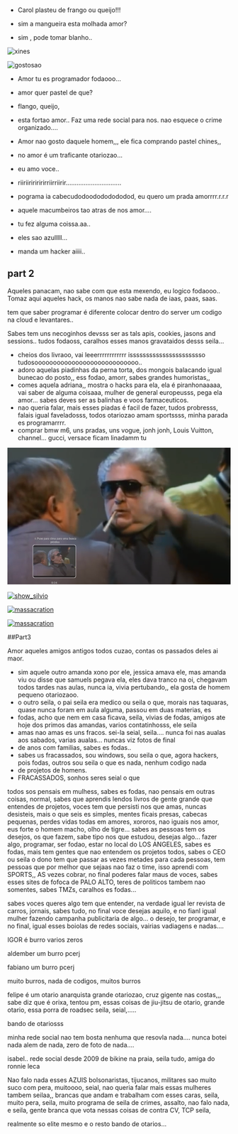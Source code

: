 ###

- Carol plasteu de frango ou queijo!!!

- sim a mangueira esta molhada amor?

- sim , pode tomar blanho..

![xines](https://image1.masterfile.com/getImage/656-01765199em-woman-holding-tv-remote-control.jpg)

![gostosao](https://www.soldierx.com/system/files/hdb/wickedrose.png)


-  Amor tu es programador fodaooo...


- amor quer pastel de que?

- flango, queijo,


- esta fortao amor.. Faz uma rede social para nos. nao esquece o crime organizado....

- Amor nao gosto daquele homem,,, ele fica comprando pastel chines,,

-  no amor é um traficante otariozao...
-  eu amo voce..
-  riiriiririririrriirriirir...............................

-  pograma ia cabecudodoodododododod, eu quero um prada amorrrr.r.r.r

-  aquele macumbeiros tao atras de nos amor....
-  tu fez alguma coissa.aa..
-  eles sao azulllll...

-  manda um hacker aiiii..


## part 2

Aqueles panacam, nao sabe com que esta mexendo, eu logico fodaooo..
Tomaz aqui aqueles hack, os  manos nao sabe nada de iaas, paas, saas.

tem que saber programar é diferente colocar dentro do server um codigo na cloud e levantares..

Sabes tem uns necoginhos devsss ser as tals apis, cookies, jasons and sessions..
tudos fodaoss, caralhos esses manos gravataidos desss seila... 

- cheios dos livraoo, vai leeerrrrrrrrrrrr isssssssssssssssssssssso tudosoooooooooooooooooooooooooooo..
- adoro aquelas piadinhas da perna torta, dos mongois balacando igual bunecao do posto,, ess fodao, amorr, sabes grandes humoristas,,
- comes aquela adriana,, mostra o hacks para ela, ela é piranhonaaaaa, vai saber de alguma coisaaa, mulher de general europeusss, pega ela amor... sabes deves ser as balinhas e voos farmaceuticos.
- nao queria falar, mais esses piadas é facil de fazer, tudos probresss, falais igual faveladosss, todos otariozao amam sportssss, minha parada es programarrrr.
- comprar bmw m6, uns pradas, uns vogue, jonh jonh, Louis Vuitton, channel... gucci, versace ficam linadamm tu

[![oi](corretor_orgao.png)](https://www.youtube.com/watch?v=zZ5fYw-Qcao&list=PLr-k7adEu3uFO-FwIZGbL1MIA7rVMr7QI&index=60&pp=iAQB)

[![show_silvio](https://www.olhardireto.com.br/imgsite/noticias/fausto-fantini.jpg)](https://www.youtube.com/watch?v=_5Rtq7LzP1Y&pp=ygUbc2hvdyBzaWx2aW8gaGVybWVzIGUgcmVuYXRv)

[![massacration](https://www.olhardireto.com.br/imgsite/noticias/fausto-fantini.jpg)](https://www.youtube.com/watch?v=3yIpcodJjBk)

[![massacration](https://www.olhardireto.com.br/imgsite/noticias/fausto-fantini.jpg)](https://www.youtube.com/watch?v=gK9R5d4NiUA)


##Part3


Amor aqueles amigos antigos todos cuzao, contas os passados deles ai maor.
- sim aquele outro amanda xono por ele, jessica amava ele, mas amanda viu ou disse que samuels pegava ela, eles dava tranco na oi,
  chegavam todos tardes nas aulas, nunca ia, vivia pertubando,, ela gosta de homem pequeno otariozaoo.
- o outro seila, o pai seila era medico ou seila o que, morais nas taquaras, quase nunca foram em aula alguma, passou em duas materias, es
- fodas, acho que nem em casa ficava, seila, vivias de fodas, amigos ate hoje dos primos das amandas, varios contatinhosss, ele seila
- amas nao amas es uns fracos. sei-la seial, seila.... nunca foi nas aualas aos sabados, varias aualas... nuncas viz fotos de final
- de anos com familias, sabes es fodas..
- sabes us fracassados, sou windows, sou seila o que, agora hackers, pois fodas, outros sou seila o que es nada, nenhum codigo nada
- de projetos de homens.
- FRACASSADOS, sonhos seres seial o que
  

 todos sos pensais em mulhess, sabes es fodas, nao pensais em outras coisas, normal, sabes que aprendis lendos livros de gente grande
que entendes de projetos, voces tem que persisti nos que amas, nuncas desisteis, mais o que seis es simples, mentes ficais presas, cabecas
 pequenas, perdes vidas todas em amores, xororos, nao iguais nos amor, eus forte o homem macho, olho de tigre... sabes as pessoas tem
 os desejos, os que fazem, sabe tipo nos que estudou, desejas algo... fazer algo, programar, ser fodao, estar no local do LOS ANGELES,
 sabes es fodas, mais tem gentes que nao entendem os projetos todos, sabes o CEO ou seila o dono tem que passar as vezes metades para
 cada pessoas, tem pessoas que por melhor que sejaas nao faz o time, isso aprendi com SPORTS,, AS vezes cobrar, no final poderes falar
 maus de voces, sabes esses sites de fofoca de PALO ALTO, teres de politicos tambem nao somentes, sabes TMZs, caralhos es fodas...

sabes voces queres algo tem que entender, na verdade igual ler revista de carros, jornais, sabes tudo, no final voce desejas aquilo,
e no  fianl igual mulher fazendo campanha publicitaria de algo... o desejo, ter programar, e no final, igual esses boiolas de redes
sociais, vairias vadiagens e nadas....


IGOR é burro varios zeros

aldember um burro pcerj

fabiano um burro pcerj

muito burros, nada de codigos, muitos burros

felipe é um otario anarquista grande otariozao, cruz gigente nas costas,,, sabe diz que é orixa, tentou pm,
essas coisas de jiu-jitsu de otario, grande otario, essa porra de roadsec seila, seial,.....

bando de otariosss


minha rede social nao tem bosta nenhuma que resovla nada....
nunca botei nada alem de nada, zero de foto de nada....

isabel.. rede social desde 2009 de bikine na praia,
seila tudo, amiga do ronnie leca


Nao falo nada esses AZUIS bolsonaristas, tijucanos, militares
sao muito suco com pera, muitoooo, seial, nao queria falar
mais essas mulheres tambem seilaa,, brancas que andam e trabalham
com esses caras, seila, muito pera, seila, muito programa de seila
de crimes, assalto, nao falo nada, e seila, gente branca que vota
nessas coisas de contra CV, TCP seila, 

realmente so elite mesmo e o resto bando de otarios...





